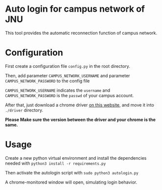 # Auto login for campus network of JNU

This tool provides the automatic reconnection function of campus network.



# Configuration

First create a configuration file `config.py` in the root directory.

Then, add parameter `CAMPUS_NETWORK_USERNAME` and parameter  `CAMPUS_NETWORK_PASSWORD` to the config file

`CAMPUS_NETWORK_USERNAME` indicates the `username` and `CAMPUS_NETWORK_PASSWORD` is the `passwd` of your campus account.

After that, just download a chrome driver [on this website](http://chromedriver.storage.googleapis.com/index.html), and move it into `./driver` directory.

**Please Make sure the version between the driver and your chrome is the same.**



# Usage

Create a new python virtual environment and install the dependencies needed with `python3 install -r requirements.py`

Then activate the autologin script with `sudo python3 autologin.py`

A chrome-monitored window will open, simulating login behavior.